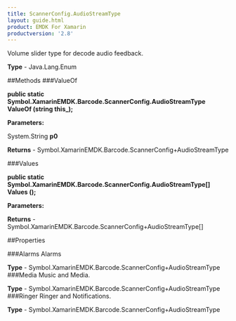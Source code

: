 ```yaml
---
title: ScannerConfig.AudioStreamType
layout: guide.html
product: EMDK For Xamarin 
productversion: '2.8' 
---
```

Volume slider type for decode audio feedback.

**Type** - Java.Lang.Enum

##Methods
###ValueOf

**public static Symbol.XamarinEMDK.Barcode.ScannerConfig.AudioStreamType ValueOf (string this_);**


        

**Parameters:**

System.String **p0** 

**Returns** - Symbol.XamarinEMDK.Barcode.ScannerConfig+AudioStreamType

###Values

**public static Symbol.XamarinEMDK.Barcode.ScannerConfig.AudioStreamType[] Values ();**


        

**Parameters:**

**Returns** - Symbol.XamarinEMDK.Barcode.ScannerConfig+AudioStreamType[]

##Properties

###Alarms
Alarms

**Type** - Symbol.XamarinEMDK.Barcode.ScannerConfig+AudioStreamType
###Media
Music and Media.

**Type** - Symbol.XamarinEMDK.Barcode.ScannerConfig+AudioStreamType
###Ringer
Ringer and Notifications.

**Type** - Symbol.XamarinEMDK.Barcode.ScannerConfig+AudioStreamType
